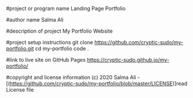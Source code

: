 #project or program name
  Landing Page Portfolio
  
#author name
  Salma Ali
  
#description of project
  My Portfolio Website
  
#project setup instructions
  git clone https://github.com/cryptic-sudo/my-portfolio.git
  cd my-portfolio
  code .
  
#link to live site on GitHub Pages
  https://cryptic-sudo.github.io/my-portfolio/

#copyright and license information
  (c) 2020 Salma Ali - [(https://github.com/cryptic-sudo/my-portfolio/blob/master/LICENSE)]read License file
